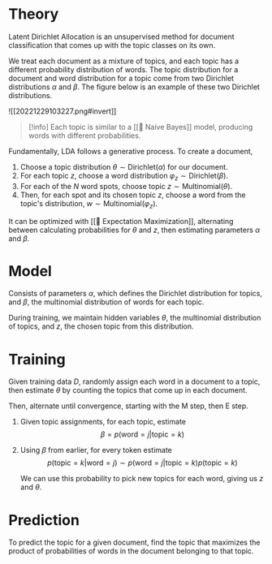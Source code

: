# Theory
Latent Dirichlet Allocation is an unsupervised method for document classification that comes up with the topic classes on its own.

We treat each document as a mixture of topics, and each topic has a different probability distribution of words. The topic distribution for a document and word distribution for a topic come from two Dirichlet distributions $\alpha$ and $\beta$. The figure below is an example of these two Dirichlet distributions.

![[20221229103227.png#invert]]

> [!info]
> Each topic is similar to a [[👶 Naive Bayes]] model, producing words with different probabilities.

Fundamentally, LDA follows a generative process. To create a document,
1. Choose a topic distribution $\theta \sim \text{Dirichlet}(\alpha)$ for our document.
2. For each topic $z$, choose a word distribution $\varphi_z \sim \text{Dirichlet}(\beta)$.
3. For each of the $N$ word spots, choose topic $z \sim \text{Multinomial}(\theta)$.
4. Then, for each spot and its chosen topic $z$, choose a word from the topic's distribution, $w \sim \text{Multinomial}(\varphi_z)$.

It can be optimized with [[🎉 Expectation Maximization]], alternating between calculating probabilities for $\theta$ and $z$, then estimating parameters $\alpha$ and $\beta$.

# Model
Consists of parameters $\alpha$, which defines the Dirichlet distribution for topics, and $\beta$, the multinomial distribution of words for each topic.

During training, we maintain hidden variables $\theta$, the multinomial distribution of topics, and $z$, the chosen topic from this distribution.

# Training
Given training data $D$, randomly assign each word in a document to a topic, then estimate $\theta$ by counting the topics that come up in each document.

Then, alternate until convergence, starting with the M step, then E step.
1. Given topic assignments, for each topic, estimate 
$$
\beta = p(\text{word}=j \vert \text{topic}=k)
$$

2. Using $\beta$ from earlier, for every token estimate 
$$
p(\text{topic}=k \vert \text{word}=j) \sim p(\text{word}=j \vert \text{topic}=k)p(\text{topic}=k)
$$

   We can use this probability to pick new topics for each word, giving us $z$ and $\theta$.

# Prediction
To predict the topic for a given document, find the topic that maximizes the product of probabilities of words in the document belonging to that topic.